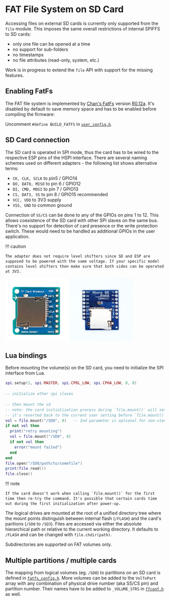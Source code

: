 # FAT File System on SD Card

Accessing files on external SD cards is currently only supported from the `file` module. This imposes the same overall restrictions of internal SPIFFS to SD cards:
- only one file can be opened at a time
- no support for sub-folders
- no timestamps
- no file attributes (read-only, system, etc.)

Work is in progress to extend the `file` API with support for the missing features.

## Enabling FatFs

The FAT file system is implemented by [Chan's FatFs](http://elm-chan.org/fsw/ff/00index_e.html) version [R0.12a](http://elm-chan.org/fsw/ff/ff12a.zip). It's disabled by default to save memory space and has to be enabled before compiling the firmware:

Uncomment `#define BUILD_FATFS` in [`user_config.h`](../../app/include/user_config.h).

## SD Card connection

The SD card is operated in SPI mode, thus the card has to be wired to the respective ESP pins of the HSPI interface. There are several naming schemes used on different adapters - the following list shows alternative terms:
- `CK, CLK, SCLK` to pin5 / GPIO14
- `DO, DAT0, MISO` to pin 6 / GPIO12
- `DI, CMD, MOSI` to pin 7 / GPIO13
- `CS, DAT3, SS` to pin 8 / GPIO15 recommended
- `VCC, VDD` to 3V3 supply
- `VSS, GND` to common ground

Connection of `SS/CS` can be done to any of the GPIOs on pins 1 to 12. This allows coexistence of the SD card with other SPI slaves on the same bus. There's no support for detection of card presence or the write protection switch. These would need to be handled as additional GPIOs in the user application.

!!! caution

    The adapter does not require level shifters since SD and ESP are supposed to be powered with the same voltage. If your specific model contains level shifters then make sure that both sides can be operated at 3V3.

<img src="../img/micro_sd.jpg" alt="1:1 micro-sd adapter" width="200"/>
<img src="../img/micro_sd_shield.jpg" alt="micro-sd shield" width="200"/>

## Lua bindings

Before mounting the volume(s) on the SD card, you need to initialize the SPI interface from Lua.

```lua
spi.setup(1, spi.MASTER, spi.CPOL_LOW, spi.CPHA_LOW, 8, 8)

-- initialize other spi slaves

-- then mount the sd
-- note: the card initialization process during `file.mount()` will set spi divider temporarily to 200 (400 kHz)
-- it's reverted back to the current user setting before `file.mount()` finishes
vol = file.mount("/SD0", 8)   -- 2nd parameter is optional for non-standard SS/CS pin
if not vol then
  print("retry mounting")
  vol = file.mount("/SD0", 8)
  if not vol then
    error("mount failed")
  end
end
file.open("/SD0/path/to/somefile")
print(file.read())
file.close()
```

!!! note

    If the card doesn't work when calling `file.mount()` for the first time then re-try the command. It's possible that certain cards time out during the first initialization after power-up.

The logical drives are mounted at the root of a unified directory tree where the mount points distinguish between internal flash (`/FLASH`) and the card's paritions (`/SD0` to `/SD3`). Files are accessed via either the absolute hierarchical path or relative to the current working directory. It defaults to `/FLASH` and can be changed with `file.chdir(path)`.

Subdirectories are supported on FAT volumes only.

## Multiple partitions / multiple cards

The mapping from logical volumes (eg. `/SD0`) to partitions on an SD card is defined in [`fatfs_config.h`](../../app/include/fatfs_config.h). More volumes can be added to the `VolToPart` array with any combination of physical drive number (aka SS/CS pin) and partition number. Their names have to be added to `_VOLUME_STRS` in [`ffconf.h`](../../app/fatfs/ffconf.h) as well.
